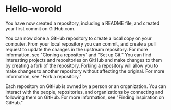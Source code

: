 # Hello-worold
You have now created a repository, including a README file, and created your first commit on GitHub.com.

You can now clone a GitHub repository to create a local copy on your computer. From your local repository you can commit, and create a pull request to update the changes in the upstream repository. For more information, see "Cloning a repository" and "Set up Git."
You can find interesting projects and repositories on GitHub and make changes to them by creating a fork of the repository. Forking a repository will allow you to make changes to another repository without affecting the original. For more information, see "Fork a repository."

Each repository on GitHub is owned by a person or an organization. You can interact with the people, repositories, and organizations by connecting and following them on GitHub. For more information, see "Finding inspiration on GitHub."

